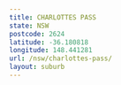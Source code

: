 ```yaml
---
title: CHARLOTTES PASS
state: NSW
postcode: 2624
latitude: -36.180818
longitude: 148.441281
url: /nsw/charlottes-pass/
layout: suburb
---
```

